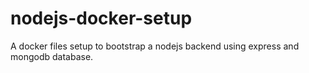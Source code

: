 # nodejs-docker-setup
A docker files setup to bootstrap a nodejs backend using express and mongodb database.
